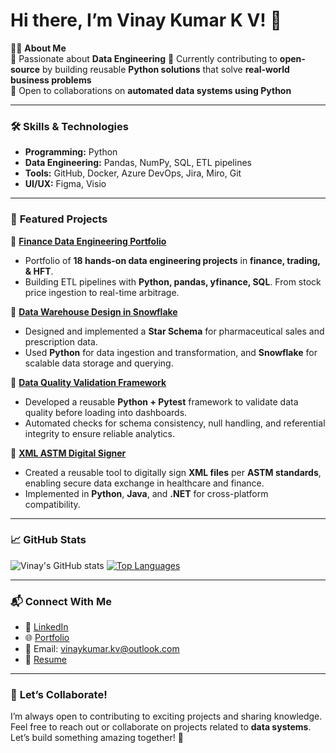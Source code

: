 # Hi there, I’m Vinay Kumar K V! 👋

👨‍💻 **About Me**  
🚀 Passionate about **Data Engineering** 
🌱 Currently contributing to **open-source** by building reusable **Python solutions** that solve **real-world business problems**  
🤝 Open to collaborations on **automated data systems using Python**

---

### 🛠️ **Skills & Technologies**
- **Programming:** Python
- **Data Engineering:** Pandas, NumPy, SQL, ETL pipelines
- **Tools:** GitHub, Docker, Azure DevOps, Jira, Miro, Git
- **UI/UX:** Figma, Visio

---

### 🌟 **Featured Projects**

📌 **[Finance Data Engineering Portfolio](https://github.com/vinaykumarkv/Finance-Data-Engineering-Projects)**  
- Portfolio of **18 hands-on data engineering projects** in **finance, trading, & HFT**.  
- Building ETL pipelines with **Python, pandas, yfinance, SQL**. From stock price ingestion to real-time arbitrage.  

📌 **[Data Warehouse Design in Snowflake](https://github.com/vinaykumarkv/snowflake_pharma_dw)**  
- Designed and implemented a **Star Schema** for pharmaceutical sales and prescription data.  
- Used **Python** for data ingestion and transformation, and **Snowflake** for scalable data storage and querying.  

📌 **[Data Quality Validation Framework](https://github.com/vinaykumarkv/data-quality-validation-framework)**  
- Developed a reusable **Python + Pytest** framework to validate data quality before loading into dashboards.  
- Automated checks for schema consistency, null handling, and referential integrity to ensure reliable analytics.  

📌 **[XML ASTM Digital Signer](https://github.com/vinaykumarkv/XMLDigSignerASTM_Python)**  
- Created a reusable tool to digitally sign **XML files** per **ASTM standards**, enabling secure data exchange in healthcare and finance.  
- Implemented in **Python**, **Java**, and **.NET** for cross-platform compatibility. 

---

### 📈 **GitHub Stats**
![Vinay's GitHub stats](https://github-readme-stats.vercel.app/api?username=vinaykumarkv&show_icons=true&theme=radical)
[![Top Languages](https://github-readme-stats.vercel.app/api/top-langs/?username=vinaykumarkv&layout=compact&theme=radical)](https://github.com/vinaykumarkv)

---

### 📬 **Connect With Me**
- 💼 [LinkedIn](https://www.linkedin.com/in/vinay-kumar-k-v)  
- 🌐 [Portfolio](https://vinaykumarkv.github.io)  
- 📧 Email: [vinaykumar.kv@outlook.com](mailto:vinaykumar.kv@outlook.com)  
- 📄 [Resume](https://vinaykumarkv.github.io/resume.pdf)

---

### 🤝 **Let’s Collaborate!**
I’m always open to contributing to exciting projects and sharing knowledge. Feel free to reach out or collaborate on projects related to **data systems**.  
Let’s build something amazing together! 🚀
